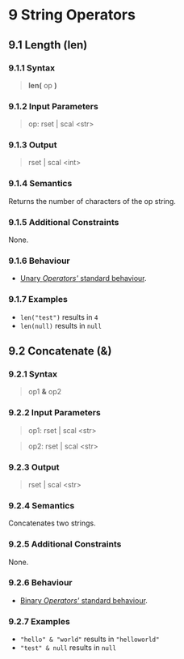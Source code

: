 # 9 String Operators

## 9.1 Length (len)

### 9.1.1 Syntax

> **len(** op **)**

### 9.1.2 Input Parameters

> op: rset | scal <str\>

### 9.1.3 Output

> rset | scal <int\>

### 9.1.4 Semantics
Returns the number of characters of the op string.

### 9.1.5 Additional Constraints
None.

### 9.1.6 Behaviour

- [Unary *Operators'* standard behaviour](./02-general-behaviour.md#21-unary-operators).

### 9.1.7 Examples

- `len("test")` results in `4`
- `len(null)` results in `null`

## 9.2 Concatenate (&)

### 9.2.1 Syntax

> op1 **&** op2

### 9.2.2 Input Parameters

> op1: rset | scal <str\>

> op2: rset | scal <str\>

### 9.2.3 Output

> rset | scal <str\>

### 9.2.4 Semantics
Concatenates two strings.

### 9.2.5 Additional Constraints
None.

### 9.2.6 Behaviour
- [Binary *Operators'* standard behaviour](./02-general-behaviour.md#22-binary-operators).

### 9.2.7 Examples
- `"hello" & "world"` results in `"helloworld"`
- `"test" & null` results in `null`